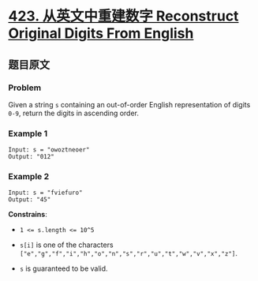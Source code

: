 # [**423. 从英文中重建数字 Reconstruct Original Digits From English**](https://leetcode.com/problems/reconstruct-original-digits-from-english)

## 题目原文

### Problem

Given a string `s` containing an out-of-order English representation of digits `0-9`, return the digits in ascending order.

### Example 1

```shell
Input: s = "owoztneoer"
Output: "012"
```

### Example 2

```shell
Input: s = "fviefuro"
Output: "45"
```

**Constrains**:

- `1 <= s.length <= 10^5`

- `s[i]` is one of the characters `["e","g","f","i","h","o","n","s","r","u","t","w","v","x","z"]`.

- `s` is guaranteed to be valid.

